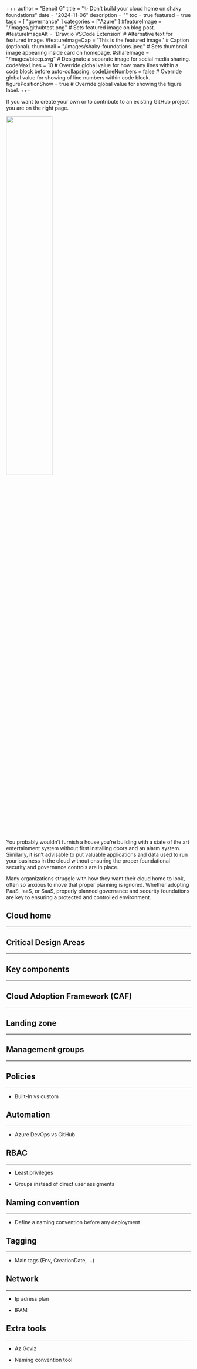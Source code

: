+++
author = "Benoit G"
title = "✨ Don’t build your cloud home on shaky foundations"
date = "2024-11-06"
description = ""
toc = true
featured = true
tags = [
    "governance"
]
categories = ["Azure"
]
#featureImage = "/images/githubtest.png" # Sets featured image on blog post.
#featureImageAlt = 'Draw.io VSCode Extension' # Alternative text for featured image.
#featureImageCap = 'This is the featured image.' # Caption (optional).
thumbnail = "/images/shaky-foundations.jpeg" # Sets thumbnail image appearing inside card on homepage.
#shareImage = "/images/bicep.svg" # Designate a separate image for social media sharing.
codeMaxLines = 10 # Override global value for how many lines within a code block before auto-collapsing.
codeLineNumbers = false # Override global value for showing of line numbers within code block.
figurePositionShow = true # Override global value for showing the figure label.
+++

If you want to create your own or to contribute to an existing GitHub project you are on the right page.
<!--more-->

<img src="/images/shaky-foundations.jpeg" width="50%" height="50%">

You probably wouldn’t furnish a house you’re building with a state of the art entertainment system without first installing doors and an alarm system. Similarly, it isn’t advisable to put valuable applications and data used to run your business in the cloud without ensuring the proper foundational security and governance controls are in place.

Many organizations struggle with how they want their cloud home to look, often so anxious to move that proper planning is ignored. Whether adopting PaaS, IaaS, or SaaS, properly planned governance and security foundations are key to ensuring a protected and controlled environment.

## Cloud home
---

## Critical Design Areas
---

## Key components
---

## Cloud Adoption Framework (CAF)
---

## Landing zone
---

## Management groups
---

## Policies
---

- Built-In vs custom

## Automation
---

- Azure DevOps vs GitHub

## RBAC
---

- Least privileges

- Groups instead of direct user assigments

## Naming convention
---

- Define a naming convention before any deployment

## Tagging
---

- Main tags (Env, CreationDate, ...)

## Network
---

- Ip adress plan

- IPAM

## Extra tools
---

- Az Goviz

- Naming convention tool